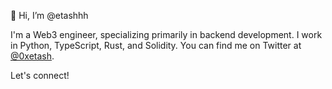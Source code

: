 👋 Hi, I’m @etashhh

I'm a Web3 engineer, specializing primarily in backend development. I work in Python, TypeScript, Rust, and Solidity. You can find me on Twitter at [@0xetash](https://twitter.com/0xetash).

Let's connect!

<!---
etashhh/etashhh is a ✨ special ✨ repository because its `README.md` (this file) appears on your GitHub profile.
You can click the Preview link to take a look at your changes.
--->
